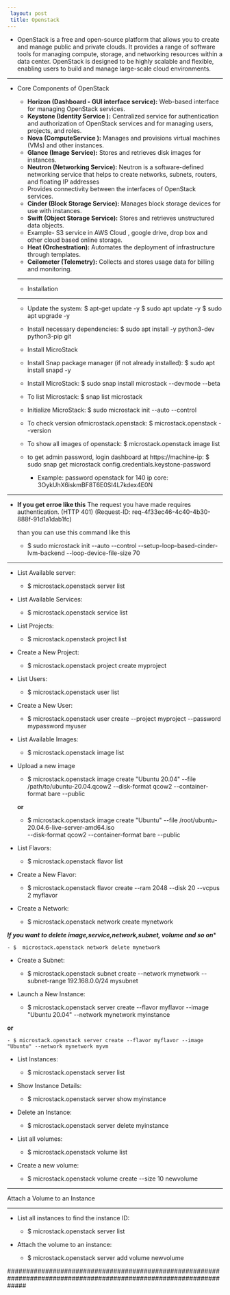 ```yaml
---
 layout: post
 title: Openstack
---
```

 - OpenStack is a free and open-source platform that allows you to create and manage public and private clouds.
   It provides a range of software tools for managing compute, storage, and networking resources within a data center. OpenStack is designed to be highly scalable and flexible, enabling users to build and manage large-scale cloud environments.

---
 - Core Components of OpenStack

   -  **Horizon (Dashboard - GUI interface service):** Web-based interface for managing OpenStack services.
   -  **Keystone (Identity Service ):** Centralized service for authentication and authorization of OpenStack 
        services and for managing users, projects, and roles.
   -  **Nova (ComputeService ):** Manages and provisions virtual machines (VMs) and other instances.
   -  **Glance (Image Service):** Stores and retrieves disk images for instances.
   -  **Neutron (Networking Service):** Neutron is a software-defined networking service that helps to create
        networks, subnets, routers, and floating IP addresses
   -   Provides connectivity between the interfaces of OpenStack services.
   -  **Cinder (Block Storage Service):**  Manages block storage devices for use with instances.
   -  **Swift (Object Storage Service):** Stores and retrieves unstructured data objects.
   -    Example- S3 service in AWS Cloud , google drive, drop box and other cloud based online storage.
   -  **Heat (Orchestration):** Automates the deployment of infrastructure through templates.
   -  **Ceilometer (Telemetry):** Collects and stores usage data for billing and monitoring.

   ---
    - Installation

    ---
      - Update the system:
        $ apt-get update -y
        $ sudo apt update -y
        $ sudo apt upgrade -y

      - Install necessary dependencies:
        $ sudo apt install -y python3-dev python3-pip git

      - Install MicroStack

      - Install Snap package manager (if not already installed):
        $ sudo apt install snapd -y
  
      - Install MicroStack:
        $ sudo snap install microstack --devmode --beta

      - To list Microstack:
        $ snap list microstack

      - Initialize MicroStack:
        $ sudo microstack init --auto --control 

     - To check version ofmicrostack.openstack:
       $ microstack.openstack --version

     - To show all images of openstack:
       $ microstack.openstack image list

     - to get admin password, login dashboard at https://machine-ip:
       $ sudo snap get microstack config.credentials.keystone-password

        - Example: password openstack for 140 ip core: 3OykUhX6iskmBF8T6E0SI4L7kdex4E0N

 ---
  - **If you get erroe like this**
      The request you have made requires authentication. (HTTP 401) (Request-ID: req-4f33ec46-4c40-4b30-888f-91d1a1dab1fc)  
    
      than you can use this command like this 

    - $ sudo microstack init --auto --control --setup-loop-based-cinder-lvm-backend --loop-device-file-size 70


 ---

  - List Available server:
    - $ microstack.openstack server list

  - List Available Services:
    - $ microstack.openstack service list

  - List Projects:
    - $ microstack.openstack project list

  - Create a New Project:
    - $ microstack.openstack project create myproject

  - List Users:
    - $ microstack.openstack user list

  - Create a New User:
    - $ microstack.openstack user create --project myproject --password mypassword myuser

  - List Available Images:
    - $ microstack.openstack image list

  - Upload a new image
    - $ microstack.openstack image create "Ubuntu 20.04" --file /path/to/ubuntu-20.04.qcow2 --disk-format qcow2 --container-format bare --public

     **or**

    - $ microstack.openstack image create "Ubuntu" --file /root/ubuntu-20.04.6-live-server-amd64.iso  
  --disk-format qcow2 --container-format bare --public

  - List Flavors:
    - $ microstack.openstack flavor list

  - Create a New Flavor:
    - $ microstack.openstack flavor create --ram 2048 --disk 20 --vcpus 2 myflavor

  - Create a Network:
    - $ microstack.openstack network create mynetwork

***********If you want to delete image,service,network,subnet, volume and so on************

    - $  microstack.openstack network delete mynetwork

  - Create a Subnet:
    - $ microstack.openstack subnet create --network mynetwork --subnet-range 192.168.0.0/24 mysubnet

  - Launch a New Instance:
    - $ microstack.openstack server create --flavor myflavor --image "Ubuntu 20.04" --network mynetwork myinstance

**or**

    - $ microstack.openstack server create --flavor myflavor --image "Ubuntu" --network mynetwork myvm


  - List Instances:
    - $ microstack.openstack server list

  - Show Instance Details:
    - $ microstack.openstack server show myinstance

  - Delete an Instance:
    - $ microstack.openstack server delete myinstance

  - List all volumes:
    - $ microstack.openstack volume list

  - Create a new volume:
    - $  microstack.openstack volume create --size 10 newvolume

  ***
   Attach a Volume to an Instance
  ***
  - List all instances to find the instance ID:
    - $ microstack.openstack server list

  - Attach the volume to an instance:
    - $ microstack.openstack server add volume <instance id> newvolume
        



#####################################################################################################################